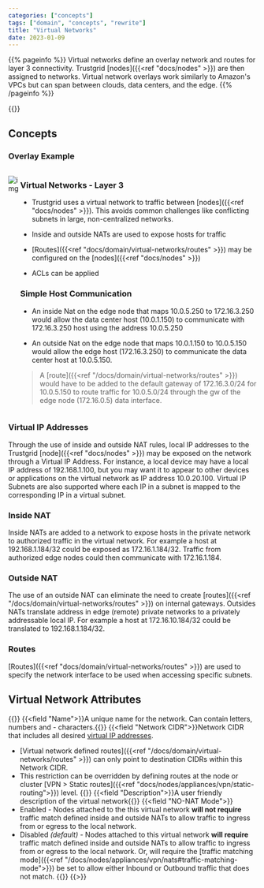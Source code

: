 ```yaml
---
categories: ["concepts"]
tags: ["domain", "concepts", "rewrite"]
title: "Virtual Networks"
date: 2023-01-09
---
```


{{% pageinfo %}}
Virtual networks define an overlay network and routes for layer 3 connectivity. Trustgrid [nodes]({{<ref "docs/nodes" >}}) are then assigned to networks. Virtual network overlays work similarly to Amazon's VPCs but can span between clouds, data centers, and the edge.
{{% /pageinfo %}}

{{<tgimg src="virtual-networks-page.png" caption="Virtual Networks" alt="table showing a single virtual network" width="80%" >}}

## Concepts
### Overlay Example

<div style="display: flex; flex-direction: row; justify-content: center; align-items: top">

<div>

![img](simple-host-communication.png)

</div>

<div>

### Virtual Networks - Layer 3

- Trustgrid uses a virtual network to traffic between [nodes]({{<ref "docs/nodes" >}}). This avoids common
  challenges like conflicting subnets in large, non-centralized networks.

- Inside and outside NATs are used to expose hosts for traffic

- [Routes]({{<ref "docs/domain/virtual-networks/routes" >}}) may be configured on the [nodes]({{<ref "docs/nodes" >}})

- ACLs can be applied

### Simple Host Communication

- An inside Nat on the edge node that maps 10.0.5.250 to 172.16.3.250 would allow the data center host (10.0.1.150) to communicate with 172.16.3.250 host using the address 10.0.5.250

- An outside Nat on the edge node that maps 10.0.1.150 to 10.0.5.150 would allow the edge host (172.16.3.250) to communicate the data center host at 10.0.5.150.

> A [route]({{<ref "/docs/domain/virtual-networks/routes" >}}) would have to be added to the default gateway of 172.16.3.0/24 for 10.0.5.150 to route traffic for 10.0.5.0/24 through the gw of the edge node (172.16.0.5) data interface.
</div>

</div>


### Virtual IP Addresses

Through the use of inside and outside NAT rules, local IP addresses to the Trustgrid [node]({{<ref "docs/nodes" >}}) may be exposed on the network through a Virtual IP Address. For instance, a local device may have a local IP address of 192.168.1.100, but you may want it to appear to other devices or applications on the virtual network as IP address 10.0.20.100. Virtual IP Subnets are also supported where each IP in a subnet is mapped to the corresponding IP in a virtual subnet.

### Inside NAT

Inside NATs are added to a network to expose hosts in the private network to authorized traffic in the virtual network. For example a host at 192.168.1.184/32 could be exposed as 172.16.1.184/32. Traffic from authorized edge nodes could then communicate with 172.16.1.184.

### Outside NAT

The use of an outside NAT can eliminate the need to create [routes]({{<ref "/docs/domain/virtual-networks/routes" >}}) on internal gateways. Outsides NATs translate address in edge (remote) private networks to a privately addressable local IP. For example a host at 172.16.10.184/32 could be translated to 192.168.1.184/32.

### Routes

[Routes]({{<ref "docs/domain/virtual-networks/routes" >}}) are used to specify the network interface to be used when accessing specific subnets.

## Virtual Network Attributes

{{<fields>}}
{{<field "Name">}}A unique name for the network. Can contain letters, numbers and - characters.{{</field>}}
{{<field "Network CIDR">}}Network CIDR that includes all desired [virtual IP addresses](#virtual-ip-addresses). 
* [Virtual network defined routes]({{<ref "/docs/domain/virtual-networks/routes" >}}) can only point to destination CIDRs within this Network CIDR.
* This restriction can be overridden by defining routes at the node or cluster [VPN > Static routes]({{<ref "docs/nodes/appliances/vpn/static-routing">}}) level.
{{</field>}}
{{<field "Description">}}A user friendly description of the virtual network{{</field>}}
{{<field "NO-NAT Mode">}}
* Enabled - Nodes attached to the this virtual network **will not require** traffic match defined inside and outside NATs to allow traffic to ingress from or egress to the local network.
* Disabled _(default)_ - Nodes attached to this virtual network **will require** traffic match defined inside and outside NATs to allow traffic to ingress from or egress to the local network. Or, will require the [traffic matching mode]({{<ref "/docs/nodes/appliances/vpn/nats#traffic-matching-mode">}}) be set to allow either Inbound or Outbound traffic that does not match.
{{</field>}}
{{<fields>>}}
